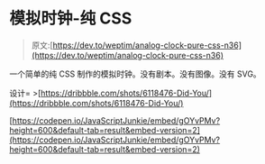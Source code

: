 # 模拟时钟-纯 CSS

> 原文:[https://dev.to/weptim/analog-clock-pure-css-n36](https://dev.to/weptim/analog-clock-pure-css-n36)

一个简单的纯 CSS 制作的模拟时钟。没有剧本。没有图像。没有 SVG。

设计= >[https://dribbble.com/shots/6118476-Did-You/](https://dribbble.com/shots/6118476-Did-You/)

[https://codepen.io/JavaScriptJunkie/embed/gOYvPMv?height=600&default-tab=result&embed-version=2](https://codepen.io/JavaScriptJunkie/embed/gOYvPMv?height=600&default-tab=result&embed-version=2)